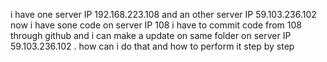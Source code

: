 i have one server IP 192.168.223.108 and an other server IP 59.103.236.102 now i have sone code on server IP 108 i have to commit code from 108 through github and i can make a update on same folder on server IP 59.103.236.102 . how can i do that and how to perform it step by step 